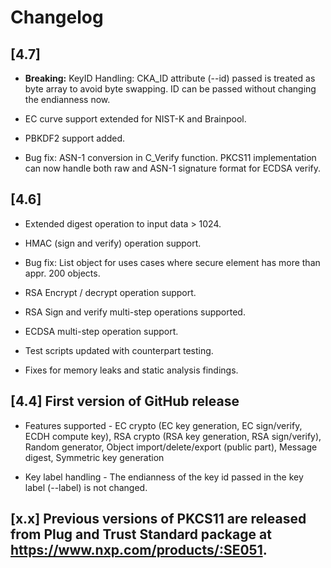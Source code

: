 # Changelog


## [4.7]

- **Breaking:** KeyID Handling: CKA_ID attribute (--id) passed is treated as byte array to avoid byte swapping. ID can be passed without changing the endianness now.

- EC curve support extended for NIST-K and Brainpool.

- PBKDF2 support added.

- Bug fix: ASN-1 conversion in C_Verify function. PKCS11 implementation can now handle both raw and ASN-1 signature format for ECDSA verify.


## [4.6]

- Extended digest operation to input data > 1024.

- HMAC (sign and verify) operation support.

- Bug fix: List object for uses cases where secure element has more than appr. 200 objects.

- RSA Encrypt / decrypt operation support.

- RSA Sign and verify multi-step operations supported.

- ECDSA multi-step operation support.

- Test scripts updated with counterpart testing.

- Fixes for memory leaks and static analysis findings.


## [4.4] First version of GitHub release

- Features supported - EC crypto (EC key generation, EC sign/verify, ECDH compute key), RSA crypto (RSA key generation, RSA sign/verify), Random generator, Object import/delete/export (public part), Message digest, Symmetric key generation

- Key label handling - The endianness of the key id passed in the key label (--label) is not changed.


## [x.x] Previous versions of PKCS11 are released from Plug and Trust Standard package at https://www.nxp.com/products/:SE051.
